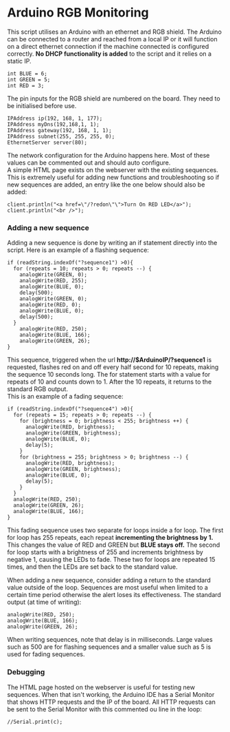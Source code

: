 # Arduino RGB Monitoring
This script utilises an Arduino with an ethernet and RGB shield. The Arduino can be connected to a router and reached from a local IP or it will function on a direct ethernet connection if the machine connected is configured correctly. **No DHCP functionality is added** to the script and it relies on a static IP.

    int BLUE = 6;                   
    int GREEN = 5;
    int RED = 3;

The pin inputs for the RGB shield are numbered on the board. They need to be initialised before use.

    IPAddress ip(192, 168, 1, 177);
    IPAddress myDns(192,168,1, 1);
    IPAddress gateway(192, 168, 1, 1);
    IPAddress subnet(255, 255, 255, 0);
    EthernetServer server(80);

The network configuration for the Arduino happens here. Most of these values can be commented out and should auto configure.  
A simple HTML page exists on the webserver with the existing sequences. This is extremely useful for adding new functions and troubleshooting so if new sequences are added, an entry like the one below should also be added:

    client.println("<a href=\"/?redon\"\">Turn On RED LED</a>");
    client.println("<br />");

### Adding a new sequence
Adding a new sequence is done by writing an if statement directly into the script. Here is an example of a flashing sequence:

    if (readString.indexOf("?sequence1") >0){
      for (repeats = 10; repeats > 0; repeats --) {
        analogWrite(GREEN, 0);
        analogWrite(RED, 255);
        analogWrite(BLUE, 0);
        delay(500);
        analogWrite(GREEN, 0);
        analogWrite(RED, 0);
        analogWrite(BLUE, 0);
        delay(500);
      }
        analogWrite(RED, 250);
        analogWrite(BLUE, 166);
        analogWrite(GREEN, 26);
    }

This sequence, triggered when the url **http://$ArduinoIP/?sequence1** is requested, flashes red on and off every half second for 10 repeats, making the sequence 10 seconds long. The for statement starts with a value for repeats of 10 and counts down to 1. After the 10 repeats, it returns to the standard RGB output.  
This is an example of a fading sequence:

    if (readString.indexOf("?sequence4") >0){
      for (repeats = 15; repeats > 0; repeats --) {
        for (brightness = 0; brightness < 255; brightness ++) {
          analogWrite(RED, brightness);
          analogWrite(GREEN, brightness);
          analogWrite(BLUE, 0);
          delay(5);
        }
        for (brightness = 255; brightness > 0; brightness --) {
          analogWrite(RED, brightness);
          analogWrite(GREEN, brightness);
          analogWrite(BLUE, 0);
          delay(5);
        }
      }
      analogWrite(RED, 250);
      analogWrite(GREEN, 26);
      analogWrite(BLUE, 166);
    }

This fading sequence uses two separate for loops inside a for loop. The first for loop has 255 repeats, each repeat **incrementing the brightness by 1.** This changes the value of RED and GREEN but **BLUE stays off.** The second for loop starts with a brightness of 255 and increments brightness by negative 1, causing the LEDs to fade. These two for loops are repeated 15 times, and then the LEDs are set back to the standard value.  

When adding a new sequence, consider adding a return to the standard value outside of the loop. Sequences are most useful when limited to a certain time period otherwise the alert loses its effectiveness. The standard output (at time of writing):

    analogWrite(RED, 250);
    analogWrite(BLUE, 166);
    analogWrite(GREEN, 26);

When writing sequences, note that delay is in milliseconds. Large values such as 500 are for flashing sequences and a smaller value such as 5 is used for fading sequences.  

### Debugging
The HTML page hosted on the webserver is useful for testing new sequences. When that isn't working, the Arduino IDE has a Serial Monitor that shows HTTP requests and the IP of the board. All HTTP requests can be sent to the Serial Monitor with this commented ou line in the loop:

    //Serial.print(c);
